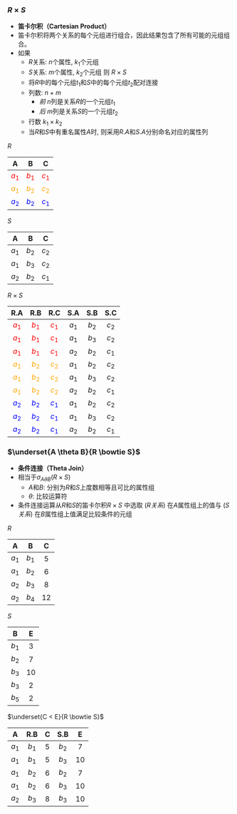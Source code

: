 ### $R \times S$
- **笛卡尔积（Cartesian Product）**
- 笛卡尔积将两个关系的每个元组进行组合，因此结果包含了所有可能的元组组合。
- 如果
	- $R$关系: $n$个属性, $k_1$个元组
	- $S$关系: $m$个属性, $k_2$个元组
	则 $R \times S$
	- 将$R$中的每个元组$t_1$和$S$中的每个元组$t_2$配对连接
	- 列数: $n + m$
		- $前 \ n$列是关系$R$的一个元组$t_1$
		- $后 \ m$列是关系$S$的一个元组$t_2$
	- 行数 $k_1 \times k_2$
	- 当$R$和$S$中有重名属性$A$时, 则采用$R.A$和$S.A$分别命名对应的属性列

$R$

|                    A                    |                    B                    |                    C                    |
| :-------------------------------------: | :-------------------------------------: | :-------------------------------------: |
|  <span style="color:red">$a_1$</span>   |  <span style="color:red">$b_1$</span>   |  <span style="color:red">$c_1$</span>   |
| <span style="color:orange">$a_1$</span> | <span style="color:orange">$b_2$</span> | <span style="color:orange">$c_2$</span> |
|  <span style="color:blue">$a_2$</span>  |  <span style="color:blue">$b_2$</span>  |  <span style="color:blue">$c_1$</span>  |


$S$

|   A   |   B   |   C   |
| :---: | :---: | :---: |
| $a_1$ | $b_2$ | $c_2$ |
| $a_1$ | $b_3$ | $c_2$ |
| $a_2$ | $b_2$ | $c_1$ |

$R \times S$

|                   R.A                   |                   R.B                   |                   R.C                   |  S.A  |  S.B  |  S.C  |
| :-------------------------------------: | :-------------------------------------: | :-------------------------------------: | :---: | :---: | :---: |
|  <span style="color:red">$a_1$</span>   |  <span style="color:red">$b_1$</span>   |  <span style="color:red">$c_1$</span>   | $a_1$ | $b_2$ | $c_2$ |
|  <span style="color:red">$a_1$</span>   |  <span style="color:red">$b_1$</span>   |  <span style="color:red">$c_1$</span>   | $a_1$ | $b_3$ | $c_2$ |
|  <span style="color:red">$a_1$</span>   |  <span style="color:red">$b_1$</span>   |  <span style="color:red">$c_1$</span>   | $a_2$ | $b_2$ | $c_1$ |
| <span style="color:orange">$a_1$</span> | <span style="color:orange">$b_2$</span> | <span style="color:orange">$c_2$</span> | $a_1$ | $b_2$ | $c_2$ |
| <span style="color:orange">$a_1$</span> | <span style="color:orange">$b_2$</span> | <span style="color:orange">$c_2$</span> | $a_1$ | $b_3$ | $c_2$ |
| <span style="color:orange">$a_1$</span> | <span style="color:orange">$b_2$</span> | <span style="color:orange">$c_2$</span> | $a_2$ | $b_2$ | $c_1$ |
|  <span style="color:blue">$a_2$</span>  |  <span style="color:blue">$b_2$</span>  |  <span style="color:blue">$c_1$</span>  | $a_1$ | $b_2$ | $c_2$ |
|  <span style="color:blue">$a_2$</span>  |  <span style="color:blue">$b_2$</span>  |  <span style="color:blue">$c_1$</span>  | $a_1$ | $b_3$ | $c_2$ |
|  <span style="color:blue">$a_2$</span>  |  <span style="color:blue">$b_2$</span>  |  <span style="color:blue">$c_1$</span>  | $a_2$ | $b_2$ | $c_1$ |

### $\underset{A \theta B}{R \bowtie S}$
- **条件连接（Theta Join）**
- 相当于$\sigma_{A \theta B}(R \times S)$
	- $A$和$B$: 分别为$R$和$S$上度数相等且可比的属性组
	- $\theta$: 比较运算符
- 条件连接运算从$R$和$S$的笛卡尔积$R \times S$ 中选取 $(R 关系)$ 在$A$属性组上的值与 $(S 关系)$ 在$B$属性组上值满足比较条件的元组

$R$

|   A   |   B   |  C   |
| :---: | :---: | :--: |
| $a_1$ | $b_1$ | $5$  |
| $a_1$ | $b_2$ | $6$  |
| $a_2$ | $b_3$ | $8$  |
| $a_2$ | $b_4$ | $12$ |

$S$

|   B   |  E   |
| :---: | :--: |
| $b_1$ | $3$  |
| $b_2$ | $7$  |
| $b_3$ | $10$ |
| $b_3$ | $2$  |
| $b_5$ | $2$  |

$\underset{C < E}{R \bowtie S}$

|   A   |  R.B  |  C  |  S.B  |  E   |
| :---: | :---: | :-: | :---: | :--: |
| $a_1$ | $b_1$ | $5$ | $b_2$ | $7$  |
| $a_1$ | $b_1$ | $5$ | $b_3$ | $10$ |
| $a_1$ | $b_2$ | $6$ | $b_2$ | $7$  |
| $a_1$ | $b_2$ | $6$ | $b_3$ | $10$ |
| $a_2$ | $b_3$ | $8$ | $b_3$ | $10$ |
